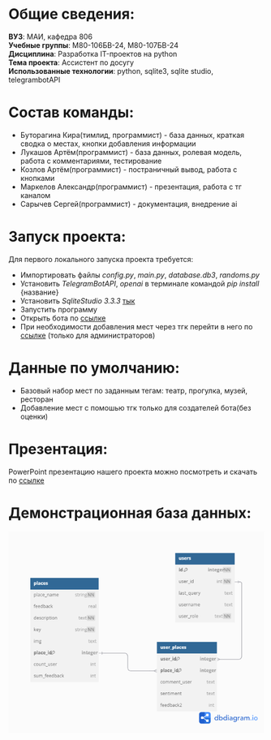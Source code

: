 # Общие сведения:
**ВУЗ**: МАИ, кафедра 806  
**Учебные группы**: М80-106БВ-24, М80-107БВ-24  
**Дисциплина**: Разработка IT-проектов на python  
**Тема проекта**: Ассистент по досугу  
**Использованные технологии**: python, sqlite3, sqlite studio, telegrambotAPI
# Состав команды:
* Буторагина Кира(тимлид, программист) - база данных, краткая сводка о местах, кнопки добавления информации
* Лукашов Артём(программист) - база данных, ролевая модель, работа с комментариями, тестирование
* Козлов Артём(программист) - постраничный вывод, работа с кнопками
* Маркелов Александр(программист) - презентация, работа с тг каналом
* Сарычев Сергей(программист) - документация, внедрение ai
# Запуск проекта:
Для первого локального запуска проекта требуется:
- Импортировать файлы *config.py*, *main.py*, *database.db3*, *randoms.py*
- Установить *TelegramBotAPI*, *openai* в терминале командой *pip install* {название}
- Установить *SqliteStudio 3.3.3* [тык](https://baixe.net/dwn/4dc2fcb4034f2e9efc61927830d8d7ea/sqlitestudio-3-3-3.zip)
- Запустить программу
- Открыть бота по [ссылке](https://t.me/kuda_poiti228_bot)
- При необходимости добавления мест через тгк перейти в него по [ссылке](https://t.me/kryt_places) (только для администраторов)
# Данные по умолчанию:
- Базовый набор мест по заданным тегам: театр, прогулка, музей, ресторан
- Добавление мест с помошью тгк только для создателей бота(без оценки)
# Презентация:
PowerPoint презентацию нашего проекта можно посмотреть и скачать по [ссылке](https://docs.google.com/presentation/d/17CrF2PnTe5L4qNh78MtLmmJIrqurCido6Nk4xAcYUSM/edit?usp=sharing)
# Демонстрационная база данных:
![База данных](https://github.com/kiriehka0/kupoti_bot_local/blob/main/Untitled%20(3).png)
